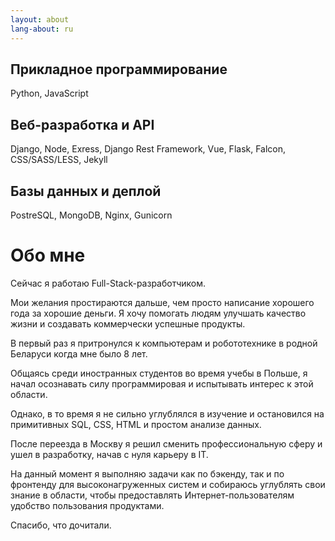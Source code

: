 ```yaml
---
layout: about
lang-about: ru
---
```


## Прикладное программирование

Python, JavaScript

## Веб-разработка и API

Django, Node, Exress, Django Rest Framework, Vue, Flask, Falcon, CSS/SASS/LESS, Jekyll

## Базы данных и деплой 

PostreSQL, MongoDB, Nginx, Gunicorn

# Обо мне

Сейчас я работаю Full-Stack-разработчиком.

Мои желания простираются дальше, чем просто написание хорошего года за хорошие деньги. Я хочу помогать людям улучшать качество жизни и создавать коммерчески успешные продукты.

В первый раз я притронулся к компьютерам и робототехнике в родной Беларуси когда мне было 8 лет.

Общаясь среди иностранных студентов во время учебы в Польше, я начал осознавать силу программировая и испытывать интерес к этой области.  

Однако, в то время я не сильно углублялся в изучение и остановился на примитивных SQL, CSS, HTML и простом анализе данных.

После переезда в Москву я решил сменить профессиональную сферу и ушел в разработку, начав c нуля карьеру в IT. 

На данный момент я выполняю задачи как по бэкенду, так и по фронтенду для высоконагруженных систем и собираюсь углублять свои знание в области, чтобы предоставлять Интернет-пользователям удобство пользования продуктами. 

Спасибо, что дочитали.
